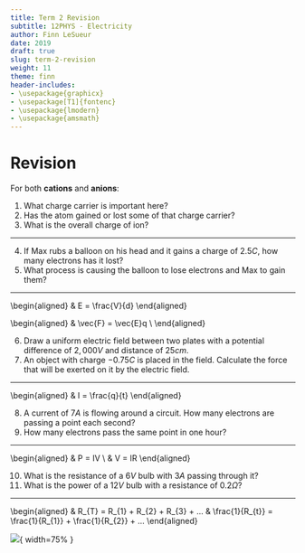 ```yaml
---
title: Term 2 Revision
subtitle: 12PHYS - Electricity
author: Finn LeSueur
date: 2019
draft: true
slug: term-2-revision
weight: 11
theme: finn
header-includes:
- \usepackage{graphicx}
- \usepackage[T1]{fontenc}
- \usepackage{lmodern}
- \usepackage{amsmath}
---
```


# Revision

For both __cations__ and __anions__:

1. What charge carrier is important here?
2. Has the atom gained or lost some of that charge carrier?
3. What is the overall charge of ion?

---

4. If Max rubs a balloon on his head and it gains a charge of $2.5C$, how many electrons has it lost?
5. What process is causing the balloon to lose electrons and Max to gain them?

---

\begin{aligned}
    & E = \frac{V}{d}
\end{aligned}

\begin{aligned}
    & \vec{F} = \vec{E}q \\
\end{aligned}

6. Draw a uniform electric field between two plates with a potential difference of $2,000V$ and distance of $25cm$.
7. An object with charge $-0.75C$ is placed in the field. Calculate the force that will be exerted on it by the electric field.

---

\begin{aligned}
    & I = \frac{q}{t}
\end{aligned}

8. A current of $7A$ is flowing around a circuit. How many electrons are passing a point each second?
9. How many electrons pass the same point in one hour?

---

\begin{aligned}
    & P = IV \\
    & V = IR
\end{aligned}

10. What is the resistance of a $6V$ bulb with $3A$ passing through it?
11. What is the power of a $12V$ bulb with a resistance of $0.2\Omega$?

---

\begin{aligned}
    & R_{T} = R_{1} + R_{2} + R_{3} + ...
    & \frac{1}{R_{t}} = \frac{1}{R_{1}} + \frac{1}{R_{2}} + ...
\end{aligned}

![](../assets/99-resistance-parallel.png){ width=75% }

